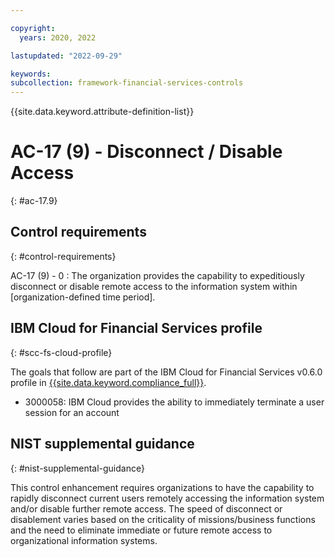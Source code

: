 ```yaml
---

copyright:
  years: 2020, 2022

lastupdated: "2022-09-29"

keywords: 
subcollection: framework-financial-services-controls
---
```


{{site.data.keyword.attribute-definition-list}}

               
# AC-17 (9) - Disconnect / Disable Access
{: #ac-17.9}

## Control requirements
{: #control-requirements}

AC-17 (9) - 0
    : The organization provides the capability to expeditiously disconnect or disable remote access to the information system within [organization-defined time period].

## IBM Cloud for Financial Services profile
{: #scc-fs-cloud-profile}

The goals that follow are part of the IBM Cloud for Financial Services v0.6.0 profile in [{{site.data.keyword.compliance_full}}](/docs/security-compliance?topic=security-compliance-getting-started).

- 3000058: IBM Cloud provides the ability to immediately terminate a user session for an account

## NIST supplemental guidance
{: #nist-supplemental-guidance}

This control enhancement requires organizations to have the capability to rapidly disconnect current users remotely accessing the information system and/or disable further remote access. The speed of disconnect or disablement varies based on the criticality of missions/business functions and the need to eliminate immediate or future remote access to organizational information systems.



